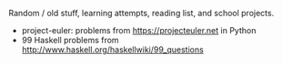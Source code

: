 Random / old stuff, learning attempts, reading list, and school projects.

- project-euler: problems from https://projecteuler.net in Python
- 99 Haskell problems from http://www.haskell.org/haskellwiki/99_questions
